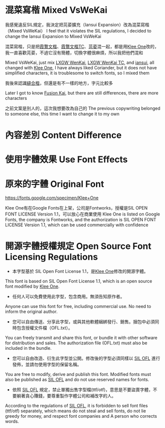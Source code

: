 # 混菜寫楷 Mixed VsWeKai

我感覺違反SIL規定，我決定把芫荽擴充（Iansui Expansion）改為混菜寫楷（Mixed VsWeKai）
I feel that it violates the SIL regulations, I decided to change the Iansui Expansion to Mixed VsWeKai

混菜寫楷，只是把[霞鶩文楷](https://github.com/lxgw/LxgwWenKai)、[霞鶩文楷TC](https://github.com/lxgw/LxgwWenkaiTC)、[芫荽](https://github.com/ButTaiwan/iansui)混一起，都是用[Klee One](https://fonts.google.com/specimen/Klee+One)改的，我一直喜歡芫荽，不過它沒有簡體，切換字體很麻煩，所以我把他們混和

Mixed VsWeKai, just mix [LXGW WenKai](https://github.com/lxgw/LxgwWenKai), [LXGW WenKai TC](https://github.com/lxgw/LxgwWenkaiTC), and [iansui](https://github.com/ButTaiwan/iansui), all changed with [Klee One](https://fonts.google.com/specimen/Klee+One), I have always liked Coriander, but it does not have simplified characters, it is troublesome to switch fonts, so I mixed them

我後來認識[縫合楷](https://github.com/lxgw/FusionKai)，但還是有不一樣的地方，字元比較多

Later I got to know [Fusion Kai](https://github.com/lxgw/FusionKai), but there are still differences, there are more characters

之前文案是別人的，這次我想要改為自己的
The previous copywriting belonged to someone else, this time I want to change it to my own

# 內容差別 Content Difference

# 使用字體效果 Use Font Effects

# 原來的字體 Original Font

https://fonts.google.com/specimen/Klee+One

Klee One有在Google Fonts在上架，公司是Fontworks，授權是SIL OPEN FONT LICENSE Version 1.1，可以放心在商業使用
Klee One is listed on Google Fonts, the company is Fontworks, and the authorization is SIL OPEN FONT LICENSE Version 1.1, which can be used commercially with confidence

# 開源字體授權規定 Open Source Font Licensing Regulations

* 本字型基於 SIL Open Font License 1.1，是[Klee One](https://fonts.google.com/specimen/Klee+One)修改的開源字體。

This font is based on SIL Open Font License 1.1, which is an open source font modified by [Klee One](https://fonts.google.com/specimen/Klee+One).

* 任何人可以免費使用此字型，包含商用。無須告知原作者。

Anyone can use this font for free, including commercial use. No need to inform the original author.

* 您可以自由傳送、分享此字型，或與其他軟體綑綁發行、銷售。捆包中必須同時包含授權文件檔（OFL.txt）。

You can freely transmit and share this font, or bundle it with other software for distribution and sales. The authorization file (OFL.txt) must also be included in the bundle.

* 您可以自由改造、衍生此字型並公開。修改後的字型必須同樣以 [SIL OFL](https://scripts.sil.org/OFL) 進行發佈，並請勿使用字型的保留名稱。

You are free to modify, derive and publish this font. Modified fonts must also be published as [SIL OFL](https://scripts.sil.org/OFL) and do not use reserved names for fonts.

* 依照 [SIL OFL](https://scripts.sil.org/OFL) 規定，禁止單獨出售字型檔(ttf/otf)，意思是不要盜賣字體，不要躺著貪心賺錢，要尊重製作字體公司和補改字的人。

According to the regulations of [SIL OFL](https://scripts.sil.org/OFL), it is forbidden to sell font files (ttf/otf) separately, which means do not steal and sell fonts, do not lie greedy for money, and respect font companies and A person who corrects words.

